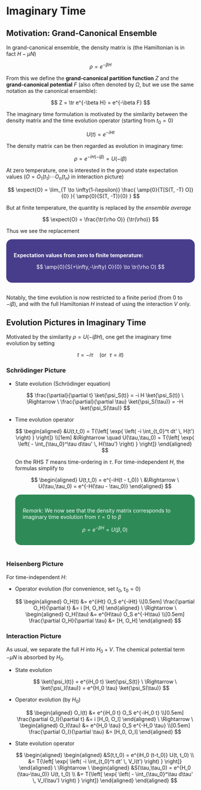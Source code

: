 <style>
    .katex {
        font-size: 1.1em;
    }
    .remark {
        border-radius: 15px;
        padding: 20px;
        background-color: SeaGreen;
        color: White;
    }
    .result {
        border-radius: 15px;
        padding: 20px;
        background-color: DarkSlateBlue;
        color: White;
    }
</style>

# Imaginary Time

## Motivation: Grand-Canonical Ensemble

In grand-canonical ensemble, the density matrix is (the Hamiltonian is in fact $H - \mu N$)

$$
\rho = e^{-\beta H}
$$

From this we define the **grand-canonical partition function** $Z$ and the **grand-canonical potential** $F$ (also often denoted by $\Omega$, but we use the same notation as the canonical ensemble):

$$
Z = \tr e^{-\beta H} = e^{-\beta F}
$$

The imaginary time formulation is motivated by the similarity between the density matrix and the time evolution operator (starting from $t_0 = 0$)

$$
U(t) = e^{-iHt}
$$

The density matrix can be then regarded as evolution in imaginary time:

$$
\rho = e^{-i H (-i\beta)} = U(-i\beta)
$$

At zero temperature, one is interested in the ground state expectation values ($O = O_1(t_1) \cdots O_n(t_n)$ in interaction picture)

$$
\expect{O}
= \lim_{T \to \infty(1-i\epsilon)}
\frac{
    \amp{0}{T[S(T, -T) O]}{0}
}{
    \amp{0}{S(T, -T)}{0}
}
$$

But at finite temperature, the quantity is replaced by the *ensemble average*

$$
\expect{O} = \frac{\tr(\rho O)}
{\tr(\rho)}
$$

Thus we see the replacement

<div class="result">

**Expectation values from zero to finite temperature:**

$$
\amp{0}{S(+\infty,-\infty) O}{0} \to \tr(\rho O)
$$

</div><br>

Notably, the time evolution is now restricted to a finite period (from 0 to $-i\beta$), and with the full Hamiltonian $H$ instead of using the interaction $V$ only. 

## Evolution Pictures in Imaginary Time

Motivated by the similarity $\rho = U(-i\beta H)$, one get the imaginary time evolution by setting

$$
t = -i \tau \quad (\text{or} \ \  \tau = it)
$$

### Schrödinger Picture

- State evolution (Schrödinger equation)

    $$
    \frac{\partial}{\partial t} \ket{\psi_S(t)}
    = -i H \ket{\psi_S(t)}
    \  \Rightarrow \ 
    \frac{\partial}{\partial \tau} \ket{\psi_S(\tau)}
    = -H \ket{\psi_S(\tau)}
    $$

- Time evolution operator 
    
    $$
    \begin{aligned}
        &U(t,t_0) = T{\left[ \exp{
            \left(
                -i \int_{t_0}^t dt' \, H(t')
            \right)
        } \right]}
        \\[1em]
        &\Rightarrow \quad
        U(\tau,\tau_0) = T{\left[ \exp{
            \left(
                - \int_{\tau_0}^\tau d\tau' \, H(\tau')
            \right)
        } \right]}
    \end{aligned}
    $$

    On the RHS $T$ means time-ordering in $\tau$. For time-independent $H$, the formulas simplify to

    $$
    \begin{aligned}
        U(t,t_0) = e^{-iH(t - t_0)} 
        \ &\Rightarrow \ 
        U(\tau,\tau_0) = e^{-H(\tau - \tau_0)}
    \end{aligned}
    $$

    <div class="remark">

    *Remark*: We now see that the density matrix corresponds to imaginary time evolution from $\tau = 0$ to $\beta$

    $$
    \rho = e^{-\beta H} = U(\beta,0)
    $$

    </div><br>

### Heisenberg Picture

For time-independent $H$:

- Operator evolution (for convenience, set $t_0, \tau_0 = 0$)
    
    $$
    \begin{aligned}
        O_H(t) &= e^{iHt} O_S e^{-iHt}
        \\[0.5em]
        \frac{\partial O_H}{\partial t} &= i [H, O_H]
    \end{aligned}
    \ \Rightarrow \ 
    \begin{aligned}
        O_H(\tau) &= e^{H\tau} O_S e^{-H\tau}
        \\[0.5em]
        \frac{\partial O_H}{\partial \tau} &= [H, O_H]
    \end{aligned}
    $$

### Interaction Picture

As usual, we separate the full $H$ into $H_0 + V$. The chemical potential term $-\mu N$ is absorbed by $H_0$. 

- State evolution
  
    $$
    \ket{\psi_I(t)} = e^{iH_0 t} \ket{\psi_S(t)}
    \ \Rightarrow \ 
    \ket{\psi_I(\tau)} = e^{H_0 \tau} \ket{\psi_S(\tau)}
    $$

- Operator evolution (by $H_0$)
    
    $$
    \begin{aligned}
        O_I(t) &= e^{iH_0 t} O_S e^{-iH_0 t}
        \\[0.5em]
        \frac{\partial O_I}{\partial t} &= i [H_0, O_I]
    \end{aligned}
    \ \Rightarrow \ 
    \begin{aligned}
        O_I(\tau) &= e^{H_0 \tau} O_S e^{-H_0 \tau}
        \\[0.5em]
        \frac{\partial O_I}{\partial \tau} &= [H_0, O_I]
    \end{aligned}
    $$

- State evolution operator
    
    $$
    \begin{aligned}
        \begin{aligned}
            &S(t,t_0) = e^{iH_0 (t-t_0)} U(t, t_0)
            \\
            &= T{\left[ \exp{
                \left(
                    -i \int_{t_0}^t dt' \, V_I(t')
                \right)
            } \right]} 
        \end{aligned}
        \ \Rightarrow \ 
        \begin{aligned}
            &S(\tau,\tau_0) 
            = e^{H_0 (\tau-\tau_0)} U(t, t_0)
            \\
            &= T{\left[ \exp{
                \left(
                    - \int_{\tau_0}^\tau d\tau' \, V_I(\tau')
                \right)
            } \right]} 
        \end{aligned}
    \end{aligned}
    $$
